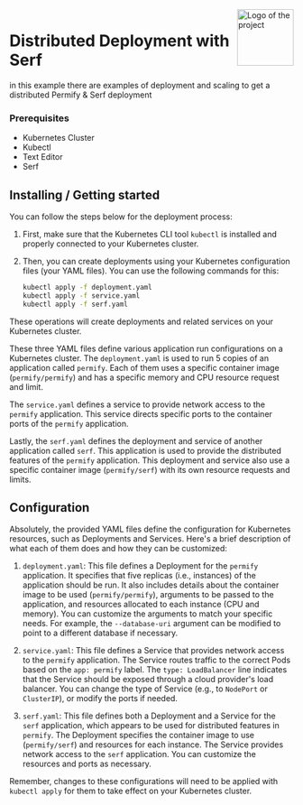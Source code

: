 <img src="https://upload.wikimedia.org/wikipedia/commons/3/39/Kubernetes_logo_without_workmark.svg" alt="Logo of the project" target="_blank" height="100px"  align="right">

# Distributed Deployment with Serf
 in this example there are examples of deployment and scaling to get a distributed Permify & Serf deployment

### Prerequisites
* Kubernetes Cluster
* Kubectl
* Text Editor
* Serf

## Installing / Getting started

You can follow the steps below for the deployment process:

1. First, make sure that the Kubernetes CLI tool `kubectl` is installed and properly connected to your Kubernetes cluster.

2. Then, you can create deployments using your Kubernetes configuration files (your YAML files). You can use the following commands for this:

    ```bash
    kubectl apply -f deployment.yaml
    kubectl apply -f service.yaml
    kubectl apply -f serf.yaml
    ```

These operations will create deployments and related services on your Kubernetes cluster.

These three YAML files define various application run configurations on a Kubernetes cluster. The `deployment.yaml` is used to run 5 copies of an application called `permify`. Each of them uses a specific container image (`permify/permify`) and has a specific memory and CPU resource request and limit.

The `service.yaml` defines a service to provide network access to the `permify` application. This service directs specific ports to the container ports of the `permify` application.

Lastly, the `serf.yaml` defines the deployment and service of another application called `serf`. This application is used to provide the distributed features of the `permify` application. This deployment and service also use a specific container image (`permify/serf`) with its own resource requests and limits.

## Configuration

Absolutely, the provided YAML files define the configuration for Kubernetes resources, such as Deployments and Services. Here's a brief description of what each of them does and how they can be customized:

1. `deployment.yaml`: This file defines a Deployment for the `permify` application. It specifies that five replicas (i.e., instances) of the application should be run. It also includes details about the container image to be used (`permify/permify`), arguments to be passed to the application, and resources allocated to each instance (CPU and memory). You can customize the arguments to match your specific needs. For example, the `--database-uri` argument can be modified to point to a different database if necessary.

2. `service.yaml`: This file defines a Service that provides network access to the `permify` application. The Service routes traffic to the correct Pods based on the `app: permify` label. The `type: LoadBalancer` line indicates that the Service should be exposed through a cloud provider's load balancer. You can change the type of Service (e.g., to `NodePort` or `ClusterIP`), or modify the ports if needed.

3. `serf.yaml`: This file defines both a Deployment and a Service for the `serf` application, which appears to be used for distributed features in `permify`. The Deployment specifies the container image to use (`permify/serf`) and resources for each instance. The Service provides network access to the `serf` application. You can customize the resources and ports as necessary.

Remember, changes to these configurations will need to be applied with `kubectl apply` for them to take effect on your Kubernetes cluster.




